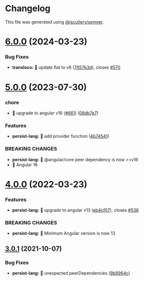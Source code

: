# Changelog

This file was generated using [@jscutlery/semver](https://github.com/jscutlery/semver).

# [6.0.0](https://personal-github/jsverse/transloco/compare/transloco-persist-lang-5.0.0...transloco-persist-lang-6.0.0) (2024-03-23)


### Bug Fixes

* **transloco:** 🐛 update flat to v6 ([7657b3d](https://personal-github/jsverse/transloco/commit/7657b3de185b011bd35f815436da759aae33fc26)), closes [#570](https://personal-github/jsverse/transloco/issues/570)



# [5.0.0](https://github.com/ngneat/transloco/compare/transloco-persist-lang-4.0.0...transloco-persist-lang-5.0.0) (2023-07-30)

### chore

- 🤖 upgrade to angular v16 ([#661](https://github.com/ngneat/transloco/issues/661)) ([08db7e7](https://github.com/ngneat/transloco/commit/08db7e7d1f64846fa0b07123dee8ff5bff20b4f0))

### Features

- **persist-lang:** 🎸 add provider function ([4b74541](https://github.com/ngneat/transloco/commit/4b74541508ee2cdcc73446450f711b541eeb8cb3))

### BREAKING CHANGES

- **persist-lang:** 🧨 @angular/core peer dependency is now >=v16
- 🧨 Angular 16

# [4.0.0](https://github.com/ngneat/transloco/compare/transloco-persist-lang-3.0.1...transloco-persist-lang-4.0.0) (2022-03-23)

### Features

- **persist-lang:** 🎸 upgrade to angular v13 ([eb4cf07](https://github.com/ngneat/transloco/commit/eb4cf078f25ce2e8608b31e5011aaec48fd3daf4)), closes [#536](https://github.com/ngneat/transloco/issues/536)

### BREAKING CHANGES

- **persist-lang:** 🧨 Minimum Angular version is now 13

## [3.0.1](https://github.com/ngneat/transloco/compare/transloco-persist-lang-3.0.0...transloco-persist-lang-3.0.1) (2021-10-07)

### Bug Fixes

- **persist-lang:** 🐛 unexpected peerDependencies ([9b8964c](https://github.com/ngneat/transloco/commit/9b8964c2caf7e8bd0b1bc2b8ac1105c51da71ec9))
